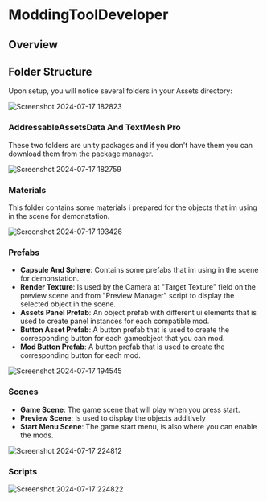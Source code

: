 # ModdingToolDeveloper

## Overview

## Folder Structure

Upon setup, you will notice several folders in your Assets directory:

![Screenshot 2024-07-17 182823](https://github.com/user-attachments/assets/ea1adbf2-8dd4-41cc-99e0-28c3cd8c21aa)

### AddressableAssetsData And TextMesh Pro

Τhese two folders are unity packages and if you don't have them you can download them from the package manager.

![Screenshot 2024-07-17 182759](https://github.com/user-attachments/assets/5f799d2b-9e88-4dff-a8b7-2f3f721aecb6)

### Materials

This folder contains some materials i prepared for the objects that im using in the scene for demonstation.

![Screenshot 2024-07-17 193426](https://github.com/user-attachments/assets/a83ea283-b1f0-4f7d-8748-2d4246ca63f5)

### Prefabs

- **Capsule And Sphere**: Contains some prefabs that im using in the scene for demonstation.
- **Render Texture**: Is used by the Camera at "Target Texture" field on the preview scene and from "Preview Manager" script to display the selected object in the scene. 
- **Assets Panel Prefab**: An object prefab with different ui elements that is used to create panel instances for each compatible mod.
- **Button Asset Prefab**: A button prefab that is used to create the corresponding button for each gameobject that you can mod. 
- **Mod Button Prefab**: A button prefab that is used to create the corresponding button for each mod. 
  
![Screenshot 2024-07-17 194545](https://github.com/user-attachments/assets/760d3ef8-8573-4145-98d6-1638ff8fd3d3)

### Scenes

- **Game Scene**: The game scene that will play when you press start.
- **Preview Scene**: Is used to display the objects additively
- **Start Menu Scene**: The game start menu, is also where you can enable the mods. 

![Screenshot 2024-07-17 224812](https://github.com/user-attachments/assets/ed27c7f2-e40b-4c8b-98ec-8f428fce148d)

### Scripts

![Screenshot 2024-07-17 224822](https://github.com/user-attachments/assets/068eba0d-bf95-4015-8a0f-957991de34a9)

